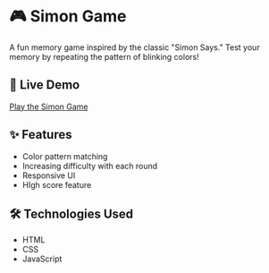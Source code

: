 # 🎮 Simon Game

A fun memory game inspired by the classic "Simon Says." Test your memory by repeating the pattern of blinking colors!

## 🔗 Live Demo
[Play the Simon Game](https://saumya25tyagi.github.io/DevProject1-SimonGame-/)

## ✨ Features
- Color pattern matching
- Increasing difficulty with each round
- Responsive UI
- HIgh score feature
## 🛠️ Technologies Used
- HTML
- CSS
- JavaScript
